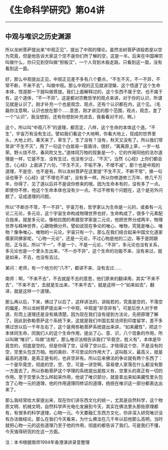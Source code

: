 # 《生命科学研究》第04讲

------

## 中观与唯识之历史渊源

所以龙树菩萨提出来“中观正见”，提出了中观的理论。虽然龙树菩萨讲般若是以空为究竟，但是他告诉大家这个空不是你们所了解的空，这是一半。后来在中国禅宗叫做什么，你只见到空叫做“担板汉”，一个人背到木板走路，只看到这一面，没有看到这一面。

好，那么中观提出正见，中观正见差不多有八个要点，“不生不灭，不一不异，不常不断，不来不去”，叫做中观。那么中观的正见就讲涅槃、这个悟道了这个生命本体，悟道那一下就叫做菩提。我们上面解释过的，这个东西不属于空、也不属于有，这个道体，“不一不异”。这是都对宗教哲学的观点来讲，对于你的认识，所谓见就是认识了。刚才补充一个也是观念、观点，还有个认识都在内，这个见。（毛磊你注意啊，认识也放在那个……意思，刚才讲见的那个范围，观点，观念，差了一个“认识”，我没想到，还有你想到补充进去，我看看对不对，啊。）

这个，所以叫“中观八不”的道理，都否定，八样，这个生命的本体这个道。“不生”，宇宙万有没有生过。譬如我们看这个大地啊，你看大地上，现成的世界里头，大地上的，春天来了，草生了，生了没有？没有，秋天又没有了。所以我们常常讲“不生不灭”，用了一句这个白居易一首唐诗，很好，“离离原上草，一岁一枯荣，野火烧不尽，春风吹又生。”道体同万物的现象是一个，它的作用同他的法尔道理是一样，它是不生、没有生过，也没有少过，“不灭”。当然《心经》上你们都会念，《心经》上面讲了六句，“不生不灭，不垢不净，不增不减”，那个也是中观的道理，不是空、也不是有。所以龙树菩萨在这里提“不生不灭，不断不常”，换一句话也等于《心经》说“不增也不减”，没有多一样。所以你修道修三万年、修几千万年，你得了、见了道以后并不是说你修来的哦，因为生命本有的，没有多了一点。即使你不修，他这个生命本体也没有少一点。不过不修有个问题在，这个是另外问题了，证成道理的问题。

所以“不断亦不常，不一不异”。宇宙万有，哲学家认为生命是一元的，或者有一元论二元论，多元论，这个宇宙生命构成物理世界也好，生命构成了，很多个元素配合拢来，就是多元论。像柏拉图的希腊哲学家是二元论，他把世界分成两半，物理世界与精神世界，心跟物俩分开。譬如说现在争论的唯心、唯物，究竟是唯心、唯物？像争唯心、唯物的一元论，宇宙只有一个。那么在我们结合起来中国文化道家儒家同佛家呢，“心物一元论”，还是一元论，不过心物是他的二边，等于是阴跟阳，正与反。所以“不一”，不是一个，不是一元论，“不异”，多元论也没有关系，多元论也是一个里头生出来，“不一亦不异”，这个生命的功能不来、没有来过，就是如来，不去，也没有去过。

某问：老师，有一个地方的“八不”，都讲不来、没有去过……

南师：啊，“不来不去”，不去就是不去的意思，他们原来的翻译用，其实“不来不去”，“不来不去”，去就是生出来，“不来不去”，就是这样一个“如来如去”，翻译，就是这样一个道理。

那么再以后，下来，佛过了以后了，这样讲法的，讲般若的，究竟是空的，不落空的偏差，所以龙树菩萨提出来一个中观，中观是“非空非有”。可是后世人对于修道、形而上道理还是没有搞清楚。因为现在我们没有提到方法论，先把原理了解了。因此到弥勒菩萨这个系统下来，这就是我们中国玄奘法师到印度留学，差不多佛过世以后一千年左右了，这个是用弥勒菩萨系统提出来讲，“如来藏性”，把这个本体同生命，同我们人的这个生命作用，提出了心、意、识，八个现象的作用，所以叫做“唯识”，叫做“法相”。那么唯识法相告诉我们“毕竟空，胜义有”，本体是毕竟空的，彻底是空的。但是你得了空，证得了空以后，才晓得这个空、不是没有的空，空里头包含万相。他的奥妙、不可思议的作用大了，这叫胜义，最高义，就是最高的道理，是真正是有的，也非空非有。所以后来佛法的争论就有两个东西了：一个是毕竟空，彻底的空，空、空，可是一讲空啊，容易使人家落在什么都没有那一方面去了。所以弥勒菩萨这个学理的系统提出是胜义有，空里头的真正有一切的作用。至于空里头怎么样起来作用，他说了唯识部分，就是拿出来如来藏性里头包含了心物一元的道理，他的作用道理同修证的道理，统统在唯识这一部分都表达出来了。

那么我经常给大家提出来，现在你们讲东西文化的统一，尤其是自然科学，这个物质文明、机械文明，自然科学声光电化发展到今天，其实在佛法里头那些原理都有，有很多的科学道理，心物一元。今天要融汇东西方文化，你非深入研究唯识没有办法做结论。那么在我们今天看来，为什么佛法在几千年以前他那么高明，当时就把心物一元的这些道理乃至于他的作用，彻底的都告诉了我们。可是我们不懂，今天值得研究的在这一方面。

注：本书根据南师1994年香港演讲录音整理

